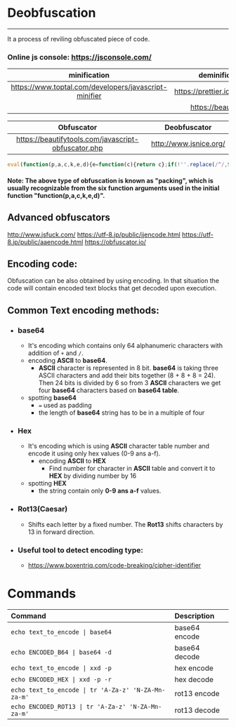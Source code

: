 # Deobfuscation
---
It a process of reviling obfuscated piece of code. 

### Online js console: https://jsconsole.com/

| minification    |  deminification  |
|:--------------:|:-----------:|
| https://www.toptal.com/developers/javascript-minifier | https://prettier.io/playground/ |
|| https://beautifier.io/ |

| Obfuscator    |  Deobfuscator  |
|:--------------:|:-----------:|
| https://beautifytools.com/javascript-obfuscator.php | http://www.jsnice.org/ |
```javascript
eval(function(p,a,c,k,e,d){e=function(c){return c};if(!''.replace(/^/,String)){while(c--){d[c]=k[c]||c}k=[function(e){return d[e]}];e=function(){return'\\w+'};c=1};while(c--){if(k[c]){p=p.replace(new RegExp('\\b'+e(c)+'\\b','g'),k[c])}}return p}('5.4(\'3 2 1 0\');',6,6,'Module|Deobfuscation|JavaScript|HTB|log|console'.split('|'),0,{}))
```
#### Note: The above type of obfuscation is known as "packing", which is usually recognizable from the six function arguments used in the initial function "function(p,a,c,k,e,d)".

## Advanced obfuscators 
http://www.jsfuck.com/
https://utf-8.jp/public/jjencode.html
https://utf-8.jp/public/aaencode.html
https://obfuscator.io/

## Encoding code: 
Obfuscation can be also obtained by using encoding. In that situation the code will contain encoded text blocks that get decoded upon execution.

## Common Text encoding methods:
- ### base64
	- It's encoding which contains only 64 alphanumeric characters with addition of `+` and `/`. 
	- encoding **ASCII** to **base64**.
		- **ASCII** character is represented in 8 bit. **base64** is taking three ASCII characters and add their bits together (8 + 8 + 8 = 24). Then 24 bits is divided by 6 so from 3 **ASCII** characters we get four **base64** characters based on **base64 table**.    
	- spotting **base64**
		- `=` used as padding
		- the length of **base64** string has to be in a multiple of four
- ### Hex
	- It's encoding which is using **ASCII** character table number and encode it using only hex values (0-9 ans a-f). 
		- encoding **ASCII** to **HEX**
			- Find number for character in **ASCII** table and convert it to **HEX** by dividing number by 16
	- spotting **HEX**
		- the string contain only **0-9 ans a-f** values.
- ### Rot13(Caesar)
	- Shifts each letter by a fixed number. The **Rot13** shifts characters by 13 in forward direction.
- ### Useful tool to detect encoding type:
	- https://www.boxentriq.com/code-breaking/cipher-identifier

# Commands
| **Command** | **Description** |
|:--------------|:-----------|
| `echo text_to_encode \| base64` | base64 encode |
| `echo ENCODED_B64 \| base64 -d` | base64 decode |
| `echo text_to_encode \| xxd -p` | hex encode |
| `echo ENCODED_HEX \| xxd -p -r` | hex decode |
| `echo text_to_encode \| tr 'A-Za-z' 'N-ZA-Mn-za-m'` | rot13 encode |
| `echo ENCODED_ROT13 \| tr 'A-Za-z' 'N-ZA-Mn-za-m'` | rot13 decode |